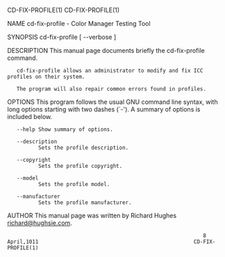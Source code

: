 CD-FIX-PROFILE(1)                                                                                                                CD-FIX-PROFILE(1)

NAME
       cd-fix-profile - Color Manager Testing Tool

SYNOPSIS
       cd-fix-profile [ --verbose ]

DESCRIPTION
       This manual page documents briefly the cd-fix-profile command.

       cd-fix-profile allows an administrator to modify and fix ICC profiles on their system.

       The program will also repair common errors found in profiles.

OPTIONS
       This  program follows the usual GNU command line syntax, with long options starting with two dashes (`-'). A summary of options is included
       below.

       --help Show summary of options.

       --description
              Sets the profile description.

       --copyright
              Sets the profile copyright.

       --model
              Sets the profile model.

       --manufacturer
              Sets the profile manufacturer.

AUTHOR
       This manual page was written by Richard Hughes <richard@hughsie.com>.

                                                                   8 April,1011                                                  CD-FIX-PROFILE(1)
